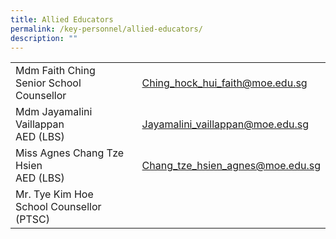 ```yaml
---
title: Allied Educators
permalink: /key-personnel/allied-educators/
description: ""
---
```

<table>
<tbody>

<tr>
<td style="text-align: left;">Mdm Faith Ching<br>Senior School Counsellor</td>
<td style="text-align: left;"><a href="mailto:Ching_hock_hui_faith@moe.edu.sg" target="">Ching_hock_hui_faith@moe.edu.sg</a></td>
</tr>
	
<tr>
<td style="text-align: left;">Mdm Jayamalini Vaillappan<br>AED (LBS)</td>
<td style="text-align: left;"><a href="mailto:Jayamalini_vaillappan@moe.edu.sg" target="">Jayamalini_vaillappan@moe.edu.sg</a></td>
</tr>
	
	
<tr>
<td style="text-align: left;">Miss Agnes Chang Tze Hsien<br>AED (LBS)</td>
<td style="text-align: left;"><a href="mailto:Chang_tze_hsien_agnes@moe.edu.sg" target="">Chang_tze_hsien_agnes@moe.edu.sg</a></td>
</tr>
<tr>
<td style="text-align: left;">Mr. Tye Kim Hoe<br>School Counsellor (PTSC) </td>
<td style="text-align: left;"><a href="mailto:" target=""></a></td>
</tr>


</tbody>
</table>